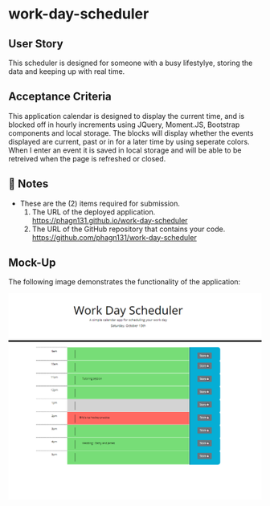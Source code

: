 # work-day-scheduler


##  User Story

This scheduler is designed for someone with a busy lifestylye, storing the data and keeping up with real time. 

## Acceptance Criteria

This application calendar is designed to display the current time, and is blocked off in hourly increments using JQuery, Moment.JS, Bootstrap components and local storage. The blocks will display whether the events displayed are current, past or in for a later time by using seperate colors. When I enter an event it is saved in local storage and will be able to be retreived when the page is refreshed or closed.

## 📝 Notes

- These are the (2) items required for submission.
  1.  The URL of the deployed application. 
      https://phagn131.github.io/work-day-scheduler
  2.  The URL of the GitHub repository that contains your code. 
      https://github.com/phagn131/work-day-scheduler


## Mock-Up
The following image demonstrates the functionality of the application:

![Work Day Scheduler](/assets/images/calendar-img-2.png)

